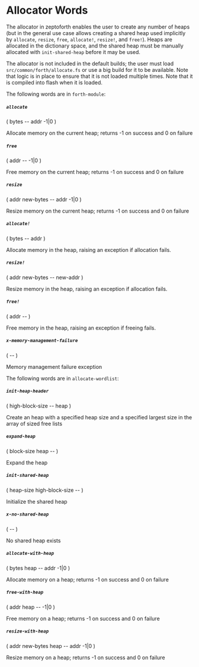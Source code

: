 # Allocator Words

The allocator in zeptoforth enables the user to create any number of heaps (but in the general use case allows creating a shared heap used implicitly by `allocate`, `resize`, `free`, `allocate!`, `resize!`, and `free!`). Heaps are allocated in the dictionary space, and the shared heap must be manually allocated with `init-shared-heap` before it may be used.

The allocator is not included in the default builds; the user must load `src/common/forth/allocate.fs` or use a big build for it to be available. Note that logic is in place to ensure that it is not loaded multiple times. Note that it is compiled into flash when it is loaded.

The following words are in `forth-module`:

##### `allocate`
( bytes -- addr -1|0 )

Allocate memory on the current heap; returns -1 on success and 0 on failure

##### `free`
( addr -- -1|0 )

Free memory on the current heap; returns -1 on success and 0 on failure

##### `resize`
( addr new-bytes -- addr -1|0 )

Resize memory on the current heap; returns -1 on success and 0 on failure

##### `allocate!`
( bytes -- addr )

Allocate memory in the heap, raising an exception if allocation fails.

##### `resize!`
( addr new-bytes -- new-addr )

Resize memory in the heap, raising an exception if allocation fails.

##### `free!`
( addr -- )

Free memory in the heap, raising an exception if freeing fails.

##### `x-memory-management-failure`
( -- )

Memory management failure exception

The following words are in `allocate-wordlist`:

##### `init-heap-header`
( high-block-size -- heap )

Create an heap with a specified heap size and a specified largest size in the array of sized free lists

##### `expand-heap`
( block-size heap -- )

Expand the heap

##### `init-shared-heap`
( heap-size high-block-size -- )

Initialize the shared heap

##### `x-no-shared-heap`
( -- )

No shared heap exists

##### `allocate-with-heap`
( bytes heap -- addr -1|0 )

Allocate memory on a heap; returns -1 on success and 0 on failure

##### `free-with-heap`
( addr heap -- -1|0 )

Free memory on a heap; returns -1 on success and 0 on failure

##### `resize-with-heap`
( addr new-bytes heap -- addr -1|0 )

Resize memory on a heap; returns -1 on success and 0 on failure
